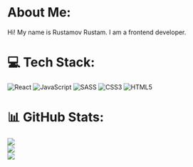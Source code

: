 # About Me:
Hi! My name is Rustamov Rustam. I am a frontend developer.

# 💻 Tech Stack:
![React](https://img.shields.io/badge/react-%2320232a.svg?style=for-the-badge&logo=react&logoColor=%2361DAFB)
![JavaScript](https://img.shields.io/badge/javascript-%23323330.svg?style=for-the-badge&logo=javascript&logoColor=%23F7DF1E) 
![SASS](https://img.shields.io/badge/SASS-hotpink.svg?style=for-the-badge&logo=SASS&logoColor=white)
![CSS3](https://img.shields.io/badge/css3-%231572B6.svg?style=for-the-badge&logo=css3&logoColor=white)
![HTML5](https://img.shields.io/badge/html5-%23E34F26.svg?style=for-the-badge&logo=html5&logoColor=white)

# 📊 GitHub Stats:
![](https://github-readme-stats.vercel.app/api/top-langs/?username=Gidcher&theme=blueberry&hide_border=false&include_all_commits=false&count_private=false&layout=compact)<br/>
![](https://github-readme-stats.vercel.app/api?username=Gidcher&theme=blueberry&hide_border=false&include_all_commits=false&count_private=false)<br/>
![](https://github-readme-streak-stats.herokuapp.com/?user=Gidcher&theme=blueberry&hide_border=false)<br/>
